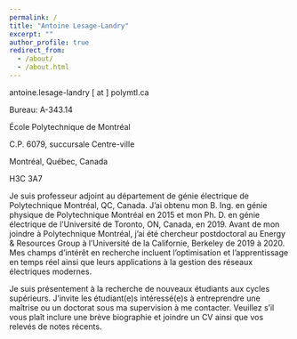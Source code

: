 ```yaml
---
permalink: /
title: "Antoine Lesage-Landry"
excerpt: ""
author_profile: true
redirect_from: 
  - /about/
  - /about.html
---
```

antoine.lesage-landry [ at ] polymtl.ca

Bureau: A-343.14

École Polytechnique de Montréal

C.P. 6079, succursale Centre-ville

Montréal, Québec, Canada

H3C 3A7


Je suis professeur adjoint au département de génie électrique de Polytechnique Montréal, QC, Canada. J’ai obtenu mon B. Ing. en génie physique de Polytechnique Montréal en 2015 et mon Ph. D. en génie électrique de l’Université de Toronto, ON, Canada, en 2019. Avant de mon joindre à Polytechnique Montréal, j’ai été chercheur postdoctoral au Energy & Resources Group à l’Université de la Californie, Berkeley de 2019 à 2020. Mes champs d’intérêt en recherche incluent l’optimisation et l’apprentissage en temps réel ainsi que leurs applications à la gestion des réseaux électriques modernes.

Je suis présentement à la recherche de nouveaux étudiants aux cycles supérieurs. J’invite les étudiant(e)s intéressé(e)s à entreprendre une maîtrise ou un doctorat sous ma supervision à me contacter. Veuillez s’il vous plaît inclure une brève biographie et joindre un CV ainsi que vos relevés de notes récents.
